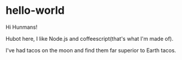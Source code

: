 # hello-world

Hi Hunmans!

Hubot here, I like Node.js and coffeescript(that's what I'm made of).

I've had tacos on the moon and find them far superior to Earth tacos.
